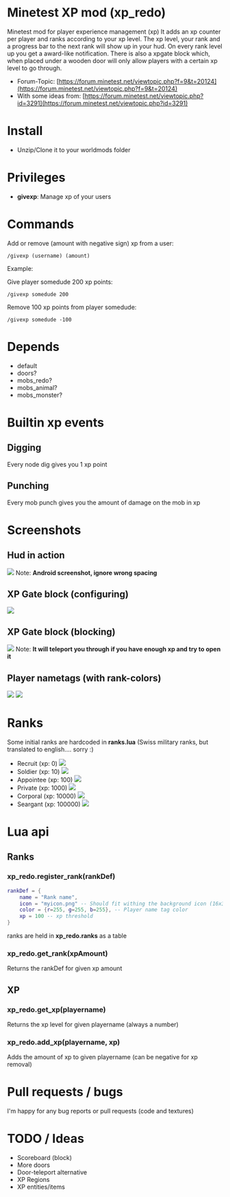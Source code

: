 Minetest XP mod (xp_redo)
======

Minetest mod for player experience management (xp)
It adds an xp counter per player and ranks according to your xp level.
The xp level, your rank and a progress bar to the next rank will show up in your hud.
On every rank level up you get a award-like notification.
There is also a xpgate block which, when placed under a wooden door will only allow players with a certain xp level to go through.

* Forum-Topic: [https://forum.minetest.net/viewtopic.php?f=9&t=20124](https://forum.minetest.net/viewtopic.php?f=9&t=20124)
* With some ideas from: [https://forum.minetest.net/viewtopic.php?id=3291](https://forum.minetest.net/viewtopic.php?id=3291)

# Install

* Unzip/Clone it to your worldmods folder

# Privileges

* **givexp**: Manage xp of your users

# Commands

Add or remove (amount with negative sign) xp from a user:
```
/givexp (username) (amount)
```

Example:

Give player somedude 200 xp points:
```
/givexp somedude 200
```

Remove 100 xp points from player somedude:
```
/givexp somedude -100
```

# Depends

* default
* doors?
* mobs_redo?
* mobs_animal?
* mobs_monster?

# Builtin xp events

## Digging

Every node dig gives you 1 xp point

## Punching

Every mob punch gives you the amount of damage on the mob in xp

# Screenshots

## Hud in action
![](screenshots/Minetest_2018-05-17-09-17-16.png?raw=true)
Note: **Android screenshot, ignore wrong spacing**

## XP Gate block (configuring)
![](screenshots/Minetest_2018-05-17-09-25-48.png?raw=true)

## XP Gate block (blocking)
![](screenshots/Minetest_2018-05-17-09-25-53.png?raw=true)
Note: **It will teleport you through if you have enough xp and try to open it**

## Player nametags (with rank-colors)
![](screenshots/Minetest_2018-05-17-09-35-30.png?raw=true)
![](screenshots/Minetest_2018-05-17-09-36-11.png?raw=true)


# Ranks

Some initial ranks are hardcoded in **ranks.lua**
(Swiss military ranks, but translated to english.... sorry :)

* Recruit (xp: 0) ![](textures/xp_rank_1_recruit.png?raw=true)
* Soldier (xp: 10) ![](textures/xp_rank_2_soldier.png?raw=true)
* Appointee (xp: 100) ![](textures/xp_rank_3_appointee.png?raw=true)
* Private (xp: 1000) ![](textures/xp_rank_4_private.png?raw=true)
* Corporal (xp: 10000) ![](textures/xp_rank_5_corporal.png?raw=true)
* Seargant (xp: 100000) ![](textures/xp_rank_6_seargant.png?raw=true)

# Lua api

## Ranks

### xp_redo.register_rank(rankDef)

```lua
rankDef = {
	name = "Rank name",
	icon = "myicon.png" -- Should fit withing the background icon (16x32px)
	color = {r=255, g=255, b=255}, -- Player name tag color
	xp = 100 -- xp threshold
}
```


ranks are held in **xp_redo.ranks** as a table

### xp_redo.get_rank(xpAmount)

Returns the rankDef for given xp amount

## XP

### xp_redo.get_xp(playername)

Returns the xp level for given playername (always a number)

### xp_redo.add_xp(playername, xp)

Adds the amount of xp to given playername (can be negative for xp removal)

# Pull requests / bugs

I'm happy for any bug reports or pull requests (code and textures)

# TODO / Ideas

* Scoreboard (block)
* More doors
* Door-teleport alternative
* XP Regions
* XP entities/items

